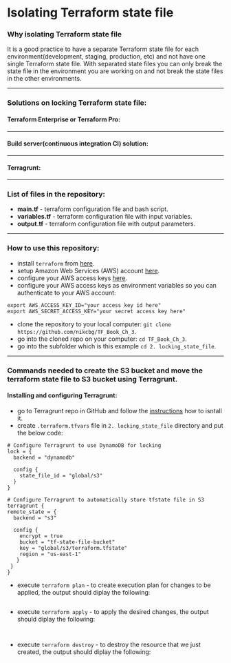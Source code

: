 # Isolating Terraform state file

### Why isolating Terraform state file
It is a good practice to have a separate Terraform state file for each environment(development, staging, production, etc) and not have one single Terraform state file. With separated state files you can only break the state file in the environment you are working on and not break the state files in the other environments. 

----------------------------------------------------------------------------------------------------------------

### Solutions on locking Terraform state file:

#### Terraform Enterprise or Terraform Pro:


---------------------------------------------------------------------------------------------------------------------------

#### Build server(continuous integration CI) solution: 


-------------------------------------------------------------------------------------------------------------------------

#### Terragrunt:

--------------------------------------------------------------------------------------------------------------
### List of files in the repository:
- __main.tf__ - terraform configuration file and bash script.
- __variables.tf__ - terraform configuration file with input variables.
- __output.tf__ - terraform configuration file with output parameters.

----------------------------------------------------------------------------------------------------------------------
### How to use this repository:
- install `terraform` from [here](https://www.terraform.io/downloads.html).
- setup Amazon Web Services (AWS) account [here](https://aws.amazon.com/).
- configure your AWS access keys [here](https://docs.aws.amazon.com/general/latest/gr/aws-sec-cred-types.html#access-keys-and-secret-access-keys).
- configure your AWS access keys as environment variables so you can authenticate to your AWS account:

```
export AWS_ACCESS_KEY_ID="your access key id here"
export AWS_SECRET_ACCESS_KEY="your secret access key here"
```
   
- clone the repository to your local computer: `git clone https://github.com/nikcbg/TF_Book_Ch_3`.
- go into the cloned repo on your computer: `cd TF_Book_Ch_3`.
- go into the subfolder which is this example `cd 2. locking_state_file`.

------------------------------------------------------------------------------------------------------------------
### Commands needed to create the S3 bucket and move the terraform state file to S3 bucket using Terragrunt.

#### Installing and configuring Terragrunt:
 - go to Terragrunt repo in GitHub and follow the [instructions](https://github.com/gruntwork-io/terragrunt#install-terragrunt) how to isntall it.
 - create `.terraform.tfvars` file in `2. locking_state_file` directory and put the below code:
```
# Configure Terragrunt to use DynamoDB for locking
lock = {
  backend = "dynamodb"

  config {
    state_file_id = "global/s3"
  }
}

# Configure Terragrunt to automatically store tfstate file in S3
terragrunt {
remote_state = {
  backend = "s3"

  config {
    encrypt = true
    bucket = "tf-state-file-bucket"
    key = "global/s3/terraform.tfstate"
    region = "us-east-1"
   }
 }
}

```
- execute `terraform plan` - to create execution plan for changes to be applied, the output should diplay the following:  
```

```
  
- execute `terraform apply` - to apply the desired changes, the output should diplay the following:

```


```

- execute `terraform destroy` - to destroy the resource that we just created, the output should diplay the following:
```

```



